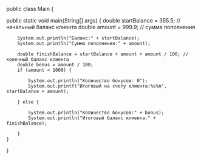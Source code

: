public class Main {
   
   public static void main(String[] args) {
        double startBalance = 355.5; // начальный баланс клиента
        double amount = 999.9; // сумма пополнения

        System.out.println("Баланс:" + startBalance);
        System.out.println("Сумма пополнения:" + amount);

        double finishBalance = startBalance + amount + amount / 100; // конечный баланс клиента
        double bonus = amount / 100;
        if (amount < 1000) {

            System.out.println("Количество бонусов: 0");
            System.out.printf("Итоговый на счету клиента:%s%n", startBalance + amount);

        } else {

            System.out.println("Количество бонусов:" + bonus);
            System.out.println("Итоговый баланс клиента:" + finishBalance);

        }
    }
}
